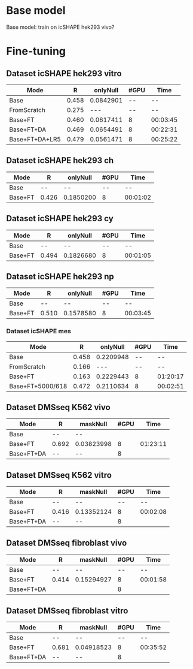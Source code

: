 

# Base model

Base model:  train on icSHAPE hek293 vivo?


# Fine-tuning

## Dataset icSHAPE hek293 vitro

| Mode              | R     | onlyNull  | #GPU | Time     |
| ----------------- | ----- | --------- | ---- | -------- |
| Base              | 0.458 | 0.0842901 | --   | --       |
| FromScratch       | 0.275 | ---       | --   | --       |
| Base+FT           | 0.460 | 0.0617411 | 8    | 00:03:45 |
| Base+FT+DA        | 0.469 | 0.0654491 | 8    | 00:22:31 |
| Base+FT+DA+LR5    | 0.479 | 0.0561471 | 8    | 00:25:22 |

## Dataset icSHAPE hek293 ch

| Mode              | R     | onlyNull  | #GPU | Time     |
| ----------------- | ----- | --------- | ---- | -------- |
| Base              | --    | --        | --   | --       |
| Base+FT           | 0.426 | 0.1850200 | 8    | 00:01:02 |

## Dataset icSHAPE hek293 cy

| Mode              | R     | onlyNull  | #GPU | Time     |
| ----------------- | ----- | --------- | ---- | -------- |
| Base              | --    | --        | --   | --       |
| Base+FT           | 0.494 | 0.1826680 | 8    | 00:01:05 |

## Dataset icSHAPE hek293 np

| Mode              | R     | onlyNull  | #GPU | Time     |
| ----------------- | ----- | --------- | ---- | -------- |
| Base              | --    | --        | --   | --       |
| Base+FT           | 0.510 | 0.1578580 | 8    | 00:03:45 |

### Dataset icSHAPE mes

| Mode             | R     | onlyNull  | #GPU | Time     |
| ---------------- | ----- | --------- | ---- | -------- |
| Base             | 0.458 | 0.2209948 | --   | --       |
| FromScratch      | 0.166 | ---       | --   | --       |
| Base+FT          | 0.163 | 0.2229443 | 8    | 01:20:17 |
| Base+FT+5000/618 | 0.472 | 0.2110634 | 8    | 00:02:51 |


## Dataset DMSseq K562 vivo

| Mode       | R     | maskNull   | #GPU | Time     |
| ---------- | ----- | ---------- | ---- | -------- |
| Base       | --    | --         |      |          |
| Base+FT    | 0.692 | 0.03823998 | 8    | 01:23:11 |
| Base+FT+DA | --    | --         | 8    |          |



## Dataset DMSseq K562 vitro

| Mode       | R     | maskNull   | #GPU | Time     |
| ---------- | ----- | ---------- | ---- | -------- |
| Base       | --    | --         | --   | --       |
| Base+FT    | 0.416 | 0.13352124 | 8    | 00:02:08 |
| Base+FT+DA | --    | --         | 8    |          |

## Dataset DMSseq fibroblast vivo

| Mode       | R     | maskNull   | #GPU | Time     |
| ---------- | ----- | ---------- | ---- | -------- |
| Base       | --    | --         | --   | --       |
| Base+FT    | 0.414 | 0.15294927 | 8    | 00:01:58 |
| Base+FT+DA |       |            | 8    |          |

## Dataset DMSseq fibroblast vitro

| Mode       | R     | maskNull   | #GPU | Time     |
| ---------- | ----- | ---------- | ---- | -------- |
| Base       | --    | --         | --   | --       |
| Base+FT    | 0.681 | 0.04918523 | 8    | 00:35:52 |
| Base+FT+DA | --    | --         | 8    |          |


